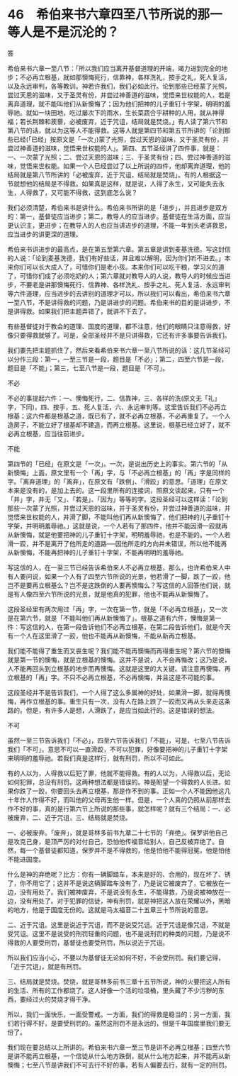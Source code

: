 # 46　希伯来书六章四至八节所说的那一等人是不是沉沦的？


答

希伯来书六章一至八节：「所以我们应当离开基督道理的开端，竭力进到完全的地步；不必再立根基，就如那懊悔死行，信靠神，各样洗礼，按手之礼，死人复活，以及永远审判，各等教训。神若许我们，我们必如此行。论到那些已经蒙了光照，尝过天恩的滋味，又于圣灵有份，并尝过神善道的滋味，觉悟来世权能的人，若是离弃道理，就不能叫他们从新懊悔了；因为他们把神的儿子重钉十字架，明明的羞辱祂。就如一块田地，吃过屡次下的雨水，生长菜蔬合乎耕种的人用，就从神得福；若长荆棘和蒺藜，必被废弃，近于咒诅，结局就是焚烧。」有人读了第六节和第八节的话，就以为这等人不能得救。这等人就是第四节和第五节所讲的「论到那些已经(「已经」按原文是「一次」)蒙了光照，尝过天恩的滋味，又于圣灵有份，并尝过神善道的滋味，觉悟来世权能的人」。第四、五节圣经讲了四件事，就是：一、一次蒙了光照；二、尝过天恩的滋味；三、于圣灵有份；四、尝过神善道的滋味，觉悟来世权能。如果一个人已经尝过了以上所说的四件，他却离弃道理，他的结局就是第八节所讲的「必被废弃，近于咒诅，结局就是焚烧」。有的人根据这一节就想他的结局是不得救。如果真是这样，就是说，人得了永生，又可能失去永生，人得救了，又可能不得救，这到底怎么说？

我们必须清楚，希伯来书是讲什么。希伯来书所讲的是「进步」，并且进步是双方的：第一，基督徒应当进步；第二，教导人的应当进步。基督徒在生活方面，应当更认识主，更进步；在教导人的人也应当讲进步的道理，不能一年到头老讲救恩，应当进步的讲更深的道理。

希伯来书讲进步的最高点，是在第五至第六章。第五章是讲到麦基洗德。写这封信的人说：「论到麦基洗德，我们有好些话，并且难以解明，因为你们听不进去。」本来你们可以长大成人了，可惜你们是老小孩。本来你们可以吃干粮，学习义的道了，可惜你们成了必须吃奶的人；第六章就对教导人的人说，教导人的时候应当进步，不要老是讲那懊悔死行、信靠神、各样洗礼、按手之礼、死人复活、永远审判等六件道理，应当进步的去讲别的道理才可以。所以我们可以看出，希伯来书六章一至八节，不是讲得救的问题，乃是讲进步的问题。希伯来书的目的是讲进步，不是讲得救。如果我们把主题弄错了，就讲不下去了。

有些基督徒对于教会的道理、国度的道理，都不注意，他们的眼睛只注意得救，好像只要得救就够了。可是，全部圣经并不是只讲得救，它还有许多事要告诉我们。

我们要先把主题抓住了，然后来看希伯来书六章一至八节所说的话：这几节圣经可以分作三段：第一，一至三节是一段，题目是「不必」；第二，四至六节是一段，题目是「不能」；第三，七至八节是一段，题目是「不可」。

不必

不必的事提起六件：一、懊悔死行，二、信靠神，三、各样的洗(原文无「礼」字，下同)，四、按手，五、死人复活，六、永远审判等。这里告诉我们不必再立根基；这六件都是根基之道，既已有了，就不必再立根基，不必再重复了。一个人造房子，不能立好了根基却不建造，而再立根基。这里说，根基已经立好了，就不必再立根基，应当往前进步。

不能

第四节的「已经」在原文是「一次」。一次，是说出历史上的事实。第六节的「从新懊悔」上面，原文里有一个「再」字，与「不必再立根基」的「再」字是同样的字。「离弃道理」的「离弃」，在原文有「跌倒」、「滑跤」的意思。「道理」在原文本来是没有的，是加上去的。这一段里所有的连接词，照原文读起来，只有一个「并」字，并无「又」、「若是」、「因为」等等的字。这段圣经可以这样读：「论到那些一次蒙了光照，并尝过天恩的滋味，并于圣灵有份，并尝过神善道的滋味，并觉悟来世权能的人，并滑了脚，不能叫他们再从新懊悔了，他们把神的儿子重钉十字架，并明明羞辱祂。」这就是说，一个人若有了那四件，他并不能因滑一跤就再从新懊悔，就是他要把神的儿子重钉十字架，明明羞辱祂，也是不能的。一个人若滑一跤，并不是离开了他所走的道路──因他所走的方向并未错误，所以他不能再从新懊悔，不能再把神的儿子重钉十字架，不能再明明的羞辱祂。

写这信的人，在一至三节已经告诉希伯来人不必再立根基，那么，也许希伯来人中有人要问说，如果一个人有了四至六节所说的光景，他若滑了一脚，跌了一跤，他岂不是要再立根基么？岂不是这跌倒的人要再懊悔么？写这信的人回答他们说，就是有人像四至六节所说的光景，就是他真的犯罪，他也不能再从新懊悔了。

这段圣经里有两次用过「再」字，一次在第一节，就是「不必再立根基」，又一次是在第六节，就是「不能叫他们再从新懊悔了」。根基之道有六件，懊悔是第一件：写这信的人，在第一段告诉他们不必再立根基，在第二段告诉他们，就是今天有一个人在这里滑了一跤，他也不能再从新懊悔，不能从新再立根基。

我们能不能得了重生而又丧生呢？我们能不能再懊悔而再得重生呢？第六节的懊悔就是第一节的懊悔，就是立根基的懊悔。这并不是说，人不会再悔改；这乃是说，人不能再回头到立根基的地步而再懊悔。这就是这里的大关键。请注意再懊悔、再立根基的「再」字。不只不必再立根基，不必再懊悔，并且这是不可能的事。

这段圣经并不是告诉我们，一个人得了这么多属神的好处，如果滑一脚，就得再懊悔，再作立根基的事。重生只有一次，没有人在路上跌了一跤而又再从头来走这条路的。但是，有许多人是想，人滑跌了，是应当如此行的。这是错误的想法。

不可

虽然一至三节告诉我们「不必」，四至六节告诉我们「不能」，可是，七至八节告诉我们「不可」。意思不可以一直滑跤，不可以犯罪，好像要把神的儿子重钉十字架来明明的羞辱祂。若我们真是这样行，就有刑罚，所以不可如此。

有的人以为，人得救以后犯了罪，他就不能得救。有的人以为，人得救以后，无论如何犯罪，总没有刑罚。这两种想法都是错误的。神是盼望一个得救的人长进。如果你跌了一跤，你要回头去再立根基，那是作不到的事。正如一个人不能因他这几十年作人作得不好，而叫他的父母再生他一样。但是，一个人真的仍照从前那样去作不好的事，真的是行第六节上所说的那些事，就怎样呢？就有三个结局：一、必被废弃，二、近于咒诅，三、结局就是焚烧。

一、必被废弃。「废弃」，就是哥林多前书九章二十七节的「弃绝」。保罗讲他自己是攻克己身，是顶严厉的对付自己，恐怕他传福音给别人，自己反被弃绝了。自然，每一个基督徒都知道，保罗并不是不得救的，他是怕他不能得冠冕，他是怕他不能进国度。

什么是神的弃绝呢？比方：你有一辆脚踏车，本来是好的、合用的，现在坏了、锈了，你不用它了；这并不是说这辆脚踏车没有了，乃是说它被废弃了，它被放在一边，没有用处了。我们被神废弃，不是说没有永生，不能得救，乃是说被神放在一边，没有用处了。对于犯罪的信徒，神有刑罚，就是神把这人放在荣耀以外，黑暗的地方，他是于国度无份的。这就是马太福音二十五章三十节所说的意思。

二、近于咒诅。这里是说近于咒诅，而不是说受咒诅。近于咒诅是像咒诅，不就是受咒诅。这里不是说受的刑罚轻重的问题，也不是说刑罚的种类的问题，乃是说不得救的人要受刑罚，基督徒也要受刑罚，所以说近于咒诅。

所以我们应当小心，不要以为基督徒无论如何不好，不会受刑罚。我们要记得，「近于咒诅」，就是有刑罚。

三、结局就是焚烧。焚烧，就是哥林多前书三章十五节所说，神的火要把这人所有的生活、所有的工作都烧了。这人好像一个活的垃圾桶，里头藏了不少污秽的东西，要经过火的焚烧才得干净。

所以，我们一面快乐，一面受警戒。一方面，我们的得救是稳当的；另一方面，我们若行得不好，是要受刑罚的。虽然这刑罚不是永远的，但是千年国度里我们要无份了。

我们现在要总结以上所讲的。希伯来书六章一至三节是讲不必再立根基；四至六节是讲不能再立根基，一个信徒从什么地方跌倒，就从什么地方起来，并不能再从新懊悔；七至八节是讲我们不可去行不好的事，若有人偏要去行，就有一定的刑罚。